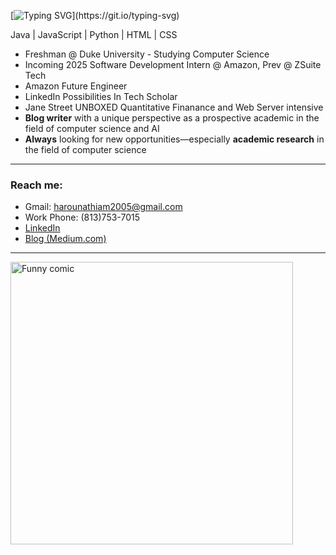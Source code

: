 [![Typing SVG](https://readme-typing-svg.demolab.com/?duration=2000&pause=1000&width=600&lines=I'm+Harouna+Thiam.;+Always+looking+for+new+opportunities.)](https://git.io/typing-svg)

Java | JavaScript | Python | HTML | CSS

  - Freshman @ Duke University - Studying Computer Science
  - Incoming 2025 Software Development Intern @ Amazon, Prev @ ZSuite Tech
  - Amazon Future Engineer
  - LinkedIn Possibilities In Tech Scholar
  - Jane Street UNBOXED Quantitative Finanance and Web Server intensive
  - **Blog writer** with a unique perspective as a prospective academic in the field of computer science and AI
  - **Always** looking for new opportunities—especially **academic research** in the field of computer science

<hr>

### Reach me:
- Gmail: harounathiam2005@gmail.com
- Work Phone: (813)753-7015
- <a href="https://www.linkedin.com/in/harouna-thiam-1b1200245/">LinkedIn</a>
- <a href="https://medium.com/@harounathiam2005">Blog (Medium.com)</a>

<hr>


<img width="452" alt="Funny comic" src="https://cdn-media-1.freecodecamp.org/images/1*zkeySR69oPO-PlQ5_dZ_0g.png">

<!--
**harounathiam2005/harounathiam2005** is a ✨ _special_ ✨ repository because its `README.md` (this file) appears on your GitHub profile.

Here are some ideas to get you started:

- 🔭 I’m currently working on ...
- 🌱 I’m currently learning ...
- 👯 I’m looking to collaborate on ...
- 🤔 I’m looking for help with ...
- 💬 Ask me about ...
- 📫 How to reach me: ...
- 😄 Pronouns: ...
- ⚡ Fun fact: ...
-->
